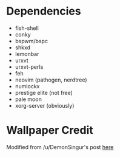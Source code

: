 # Dependencies

- fish-shell
- conky
- bspwm/bspc
- shkxd
- lemonbar
- urxvt
- urxvt-perls
- feh
- neovim (pathogen, nerdtree)
- numlockx
- prestige elite (not free)
- pale moon
- xorg-server (obviously)

# Wallpaper Credit

Modified from /u/DemonSingur's post [here](https://www.reddit.com/r/archlinux/comments/4gc2lw/some_arch_wallpapers_i_made/?st=ivzxvmxu&sh=727d2f4e)
